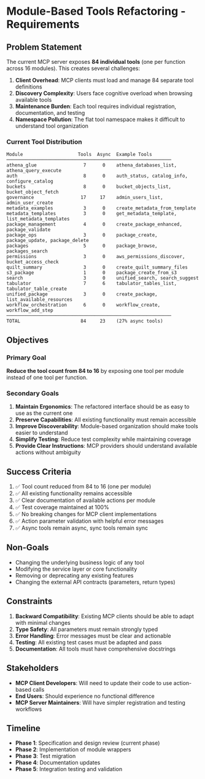 # Module-Based Tools Refactoring - Requirements

## Problem Statement

The current MCP server exposes **84 individual tools** (one per function across 16 modules). This creates several challenges:

1. **Client Overhead**: MCP clients must load and manage 84 separate tool definitions
2. **Discovery Complexity**: Users face cognitive overload when browsing available tools
3. **Maintenance Burden**: Each tool requires individual registration, documentation, and testing
4. **Namespace Pollution**: The flat tool namespace makes it difficult to understand tool organization

### Current Tool Distribution

```
Module                    Tools  Async  Example Tools
────────────────────────────────────────────────────────────
athena_glue                 7      0    athena_databases_list, athena_query_execute
auth                        8      0    auth_status, catalog_info, configure_catalog
buckets                     8      0    bucket_objects_list, bucket_object_fetch
governance                 17     17    admin_users_list, admin_user_create
metadata_examples           3      0    create_metadata_from_template
metadata_templates          3      0    get_metadata_template, list_metadata_templates
package_management          4      0    create_package_enhanced, package_validate
package_ops                 3      0    package_create, package_update, package_delete
packages                    5      0    package_browse, packages_search
permissions                 3      0    aws_permissions_discover, bucket_access_check
quilt_summary               3      0    create_quilt_summary_files
s3_package                  1      0    package_create_from_s3
search                      3      0    unified_search, search_suggest
tabulator                   7      6    tabulator_tables_list, tabulator_table_create
unified_package             3      0    create_package, list_available_resources
workflow_orchestration      6      0    workflow_create, workflow_add_step
────────────────────────────────────────────────────────────
TOTAL                      84     23    (27% async tools)
```

## Objectives

### Primary Goal

**Reduce the tool count from 84 to 16** by exposing one tool per module instead of one tool per function.

### Secondary Goals

1. **Maintain Ergonomics**: The refactored interface should be as easy to use as the current one
2. **Preserve Capabilities**: All existing functionality must remain accessible
3. **Improve Discoverability**: Module-based organization should make tools easier to understand
4. **Simplify Testing**: Reduce test complexity while maintaining coverage
5. **Provide Clear Instructions**: MCP providers should understand available actions without ambiguity

## Success Criteria

1. ✅ Tool count reduced from 84 to 16 (one per module)
2. ✅ All existing functionality remains accessible
3. ✅ Clear documentation of available actions per module
4. ✅ Test coverage maintained at 100%
5. ✅ No breaking changes for MCP client implementations
6. ✅ Action parameter validation with helpful error messages
7. ✅ Async tools remain async, sync tools remain sync

## Non-Goals

- Changing the underlying business logic of any tool
- Modifying the service layer or core functionality
- Removing or deprecating any existing features
- Changing the external API contracts (parameters, return types)

## Constraints

1. **Backward Compatibility**: Existing MCP clients should be able to adapt with minimal changes
2. **Type Safety**: All parameters must remain strongly typed
3. **Error Handling**: Error messages must be clear and actionable
4. **Testing**: All existing test cases must be adapted and pass
5. **Documentation**: All tools must have comprehensive docstrings

## Stakeholders

- **MCP Client Developers**: Will need to update their code to use action-based calls
- **End Users**: Should experience no functional difference
- **MCP Server Maintainers**: Will have simpler registration and testing workflows

## Timeline

- **Phase 1**: Specification and design review (current phase)
- **Phase 2**: Implementation of module wrappers
- **Phase 3**: Test migration
- **Phase 4**: Documentation updates
- **Phase 5**: Integration testing and validation
